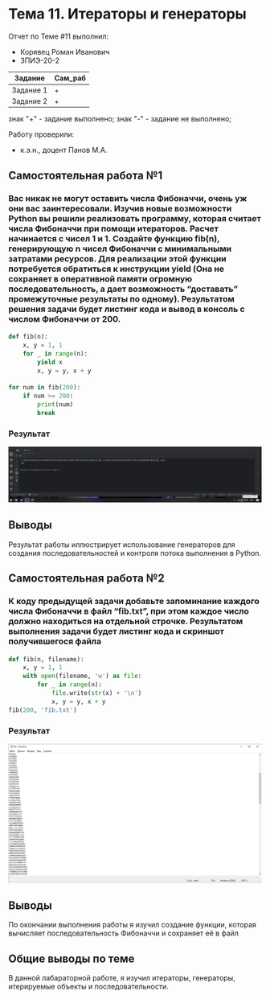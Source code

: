 # Тема 11. Итераторы и генераторы
Отчет по Теме #11 выполнил:
- Корявец Роман Иванович
- ЗПИЭ-20-2

| Задание | Сам_раб |
| ------  | ------ |
| Задание 1 | + |
| Задание 2 | + |

знак "+" - задание выполнено; знак "-" - задание не выполнено;

Работу проверили:
- к.э.н., доцент Панов М.А.

## Самостоятельная работа №1
### Вас никак не могут оставить числа Фибоначчи, очень уж они вас заинтересовали. Изучив новые возможности Python вы решили реализовать программу, которая считает числа Фибоначчи при помощи итераторов. Расчет начинается с чисел 1 и 1. Создайте функцию fib(n), генерирующую n чисел Фибоначчи с минимальными затратами ресурсов. Для реализации этой функции потребуется обратиться к инструкции yield (Она не сохраняет в оперативной памяти огромную последовательность, а дает возможность “доставать” промежуточные результаты по одному). Результатом решения задачи будет листинг кода и вывод в консоль с числом Фибоначчи от 200.

```python
def fib(n):
    x, y = 1, 1
    for _ in range(n):
        yield x
        x, y = y, x + y

for num in fib(200):
    if num >= 200:
        print(num)
        break
```

### Результат
![Меню](https://github.com/DarkArex/Labaratornaya/blob/Tema-11/picture/1.png)

## Выводы
Результат работы иллюстрирует использование генераторов для создания последовательностей и контроля потока выполнения в Python.

## Самостоятельная работа №2
### К коду предыдущей задачи добавьте запоминание каждого числа Фибоначчи в файл “fib.txt”, при этом каждое число должно находиться на отдельной строчке. Результатом выполнения задачи будет листинг кода и скриншот получившегося файла

```python
def fib(n, filename):
    x, y = 1, 1
    with open(filename, 'w') as file:
        for _ in range(n):
            file.write(str(x) + '\n')
            x, y = y, x + y
fib(200, 'fib.txt')
```

### Результат
![Меню](https://github.com/DarkArex/Labaratornaya/blob/Tema-11/picture/2.png)

## Выводы
По окончании выполнения работы я изучил создание функции, которая вычисляет последовательность Фибоначчи и сохраняет её в файл
  
## Общие выводы по теме
В данной лабараторной работе, я изучил итераторы, генераторы, итерируемые объекты и последовательности. 

